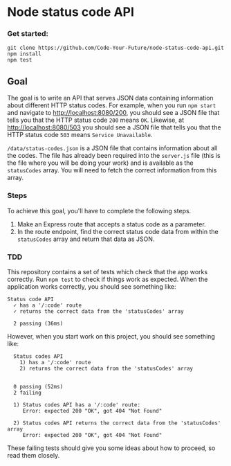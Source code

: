 # Node status code API

### Get started:

```
git clone https://github.com/Code-Your-Future/node-status-code-api.git
npm install
npm test
```

## Goal

The goal is to write an API that serves JSON data containing information about different HTTP status codes. For example, when you run `npm start` and navigate to [http://localhost:8080/200](http://localhost:8080/200), you should see a JSON file that tells you that the HTTP status code `200` means `OK`. Likewise, at [http://localhost:8080/503](http://localhost:8080/503) you should see a JSON file that tells you that the HTTP status code `503` means `Service Unavailable`.

`/data/status-codes.json` is a JSON file that contains information about all the codes. The file has already been required into the `server.js` file (this is the file where you will be doing your work) and is available as the `statusCodes` array. You will need to fetch the correct information from this array.

### Steps

To achieve this goal, you'll have to complete the following steps.

1. Make an Express route that accepts a status code as a parameter.
2. In the route endpoint, find the correct status code data from within the `statusCodes` array and return that data as JSON.

### TDD

This repository contains a set of tests which check that the app works correctly. Run `npm test` to check if things work as expected. When the application works correctly, you should see something like:
```
Status code API
  ✓ has a '/:code' route
  ✓ returns the correct data from the 'statusCodes' array

  2 passing (36ms)
```
However, when you start work on this project, you should see something like:
```
  Status codes API
    1) has a '/:code' route
    2) returns the correct data from the 'statusCodes' array


  0 passing (52ms)
  2 failing
  
  1) Status codes API has a '/:code' route:
     Error: expected 200 "OK", got 404 "Not Found"
     
  2) Status codes API returns the correct data from the 'statusCodes' array
     Error: expected 200 "OK", got 404 "Not Found"
```

These failing tests should give you some ideas about how to proceed, so read them closely.
